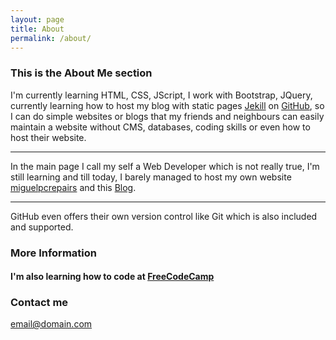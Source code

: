 ```yaml
---
layout: page
title: About
permalink: /about/
---
```


### This is the About Me section ###

 I'm currently learning HTML, CSS, JScript, I work with Bootstrap, JQuery, currently learning how to host my blog with static pages [Jekill](http://jekyllrb.com/docs/quickstart/) on [GitHub](https://linuxfce.github.io/), so I can do simple websites or blogs  that my friends and neighbours can easily maintain a website without CMS, databases, coding skills or even how to host their website.
***
In the main page I call my self a Web Developer which is not really true, I'm still learning and till today, I barely managed to host my own website [miguelpcrepairs](http://miguelpcrepairs.site90.net/) and this [Blog](https://linuxfce.github.io/).
***
 GitHub even offers their own version control like Git which is also included and supported.

### More Information

#### I'm also learning how to code at [FreeCodeCamp](https://www.freecodecamp.org/linuxfce)

### Contact me

[email@domain.com](mailto:email@domain.com)
